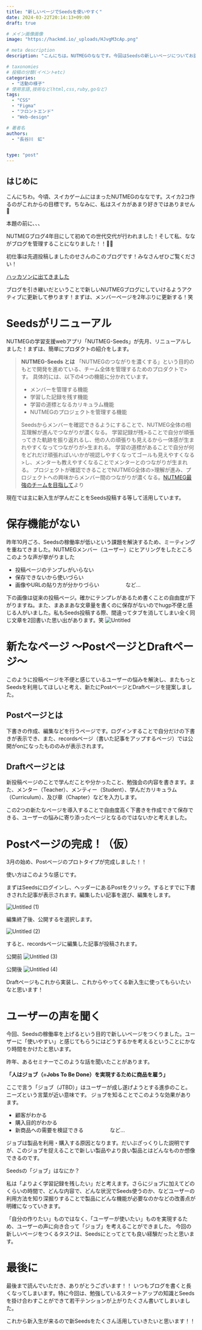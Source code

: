 ```yaml
---
title: "新しいページでSeedsを使いやすく"
date: 2024-03-22T20:14:13+09:00
draft: true

# メイン画像画像
image: "https://hackmd.io/_uploads/HJvgM3cAp.png"

# meta description
description: "こんにちは。NUTMEGのななです。今回はSeedsの新しいページについてお話したいと思います。"

# taxonomies
# 投稿の分類(イベントetc)
categories:
  - "活動の様子"
# 使用言語,技術など(html,css,ruby,goなど)
tags:
  - "CSS"
  - "Figma"
  - "フロントエンド"
  - "Web-design"

# 著者名
authors:
  - "長谷川　虹"


type: "post"
---
```

## はじめに

こんにちわ。今頃、スイカゲームにはまったNUTMEGのななです。スイカ2コ作るのがこれからの目標です。ちなみに、私はスイカがあまり好きではありません🍉

本題の前に、、、

NUTMEGブログ4年目にして初めての世代交代が行われました！そして私、なながブログを管理することになりました！！🎉🎉

初仕事は先週投稿しましたのせさんのこのブログです！みなさんぜひご覧ください！

[ハッカソンに出てきました](https://blog.nutmeg.cloud/blog/post-20240315/)

ブログを引き継いだということで新しいNUTMEGブログにしていけるようアクティブに更新して参ります！まずは、メンバーページを2年ぶりに更新する！笑

# Seedsがリニューアル

NUTMEGの学習支援webアプリ「NUTMEG-Seeds」が先月、リニューアルしました！まずは、簡単にプロダクトの紹介をします。

> **NUTMEG-Seeds とは**
>「NUTMEGのつながりを濃くする」という目的のもとで開発を進めている、チーム全体を管理するためのプロダクトで>す。 具体的には、以下の4つの機能に分かれています。
>
>- メンバーを管理する機能
>- 学習した記録を残す機能
>- 学習の道標となるカリキュラム機能
>- NUTMEGのプロジェクトを管理する機能
>
>Seedsからメンバーを確認できるようにすることで、NUTMEG全体の相互理解が進んでつながりが濃くなる。 学習記録が残>ることで自分が頑張ってきた軌跡を振り返れるし、他の人の頑張りも見えるから一体感が生まれやすくなってつながりが>生まれる。 学習の道標があることで自分が何をどれだけ頑張ればいいかが視認しやすくなってゴールも見えやすくなる>し、メンターも教えやすくなることでメンターとのつながりが生まれる。 プロジェクトが確認できることでNUTMEG全体の>理解が進み、プロジェクトへの興味からメンバー間のつながりが濃くなる。[NUTMEG最強のチームを目指して](https://>blog.nutmeg.cloud/blog/post-20230413/)より
>

現在では主に新入生が学んだことをSeeds投稿する等して活用しています。

# 保存機能がない

昨年10月ごろ、Seedsの稼働率が低いという課題を解決するため、ミーティングを重ねてきました。NUTMEGメンバー（ユーザー）にヒアリングをしたところこのような声が挙がりました

- 投稿ページのテンプレがいらない
- 保存できないから使いづらい
- 画像やURLの貼り方が分かりづらい　　　　　など…

下の画像は従来の投稿ページ。確かにテンプレがあるため書くことの自由度が下がりますね。また、まあまあな文章量を書くのに保存がないのでhugp不便と感じる人がいました。私もSeeds投稿する際、間違ってタブを消してしまい全く同じ文章を2回書いた思い出があります。笑
![Untitled](https://hackmd.io/_uploads/Sk05mncR6.png)

# 新たなページ ～PostページとDraftページ～

このように投稿ページを不便と感じているユーザーの悩みを解決し、またもっとSeedsを利用してほしいと考え、新たにPostページとDraftページを提案しました。

## Postページとは

下書きの作成、編集などを行うページです。ログインすることで自分だけの下書きが表示でき、また、recordsページ（書いた記事をアップするページ）では公開がonになったもののみが表示されます。

## Draftページとは

新投稿ページのことで学んだことや分かったこと、勉強会の内容を書きます。また、メンター（Teacher）、メンティー（Student）、学んだカリキュラム（Curriculum）、及び章（Chapter）などを入力します。

この2つの新たなページを導入することで自由度高く下書きを作成できて保存できる、ユーザーの悩みに寄り添ったページとなるのではないかと考えました。

# Postページの完成！（仮）

3月の始め、Postページのプロトタイプが完成しました！！

使い方はこのような感じです。

まずはSeedsにログインし、ヘッダーにあるPostをクリック。するとすでに下書きされた記事が表示されます。編集したい記事を選び、編集をします。

![Untitled (1)](https://hackmd.io/_uploads/SyabNh5A6.png)

編集終了後、公開するを選択します。

![Untitled (2)](https://hackmd.io/_uploads/H1sf425Ap.png)

すると、recordsページに編集した記事が投稿されます。

公開前
![Untitled (3)](https://hackmd.io/_uploads/HJ974n9RT.png)

公開後
![Untitled (4)](https://hackmd.io/_uploads/rkaE43q0a.png)

Draftページもこれから実装し、これからやってくる新入生に使ってもらいたいなと思います！

# ユーザーの声を聞く

今回、Seedsの稼働率を上げるという目的で新しいページをつくりました。ユーザーに「使いやすい」と感じてもらうにはどうするかを考えるということにかなり時間をかけたと思います。

昨年、あるセミナーでこのような話を聞いたことがあります。

**「人はジョブ（=Jobs To Be Done）を実現するために商品を雇う」**

ここで言う「ジョブ（JTBD）」はユーザーが成し遂げようとする進歩のこと。ニーズという言葉が近い意味です。
ジョブを知ることでこのような効果があります。

- 顧客がわかる
- 購入目的がわかる
- 新商品への需要を検証できる　　　　　など…

ジョブは製品を利用・購入する原因となります。だいぶざっくりした説明ですが、このジョブを捉えることで新しい製品やより良い製品とはどんなものか想像できるのです。

Seedsの「ジョブ」はなにか？

私は「よりよく学習記録を残したい」だと考えます。さらにジョブに加えてどのくらいの時間で、どんな内容で、どんな状況でSeeds使うのか、などユーザーの利用方法を知り深掘りすることで製品にどんな機能が必要なのかなどの改善点が明確になっていきます。

「自分の作りたい」ものではなく、「ユーザーが使いたい」ものを実現するため、ユーザーの声に向き合って「ジョブ」を考えることができました。
今回の新しいページをつくるタスクは、Seedsにとってとても良い経験だったと思います。

# 最後に

最後まで読んでいただき、ありがとうございます！！
いつもブログを書くと長くなってしまいます。特に今回は、勉強しているスタートアップの知識とSeedsを掛け合わすことができて若干テンションが上がりたくさん書いてしまいました。

これから新入生が来るので新Seedsをたくさん活用していきたいと思います！！
